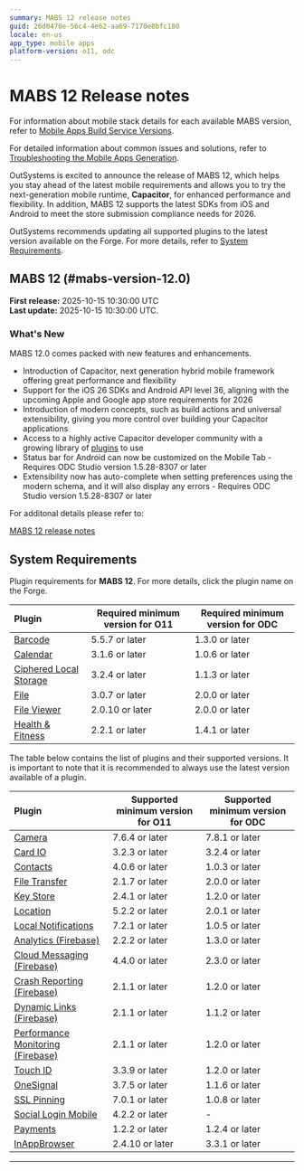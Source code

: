 ```yaml
---
summary: MABS 12 release notes
guid: 26d0470e-56c4-4e62-aa69-7170e8bfc180
locale: en-us
app_type: mobile apps
platform-version: o11, odc
---
```


# MABS 12 Release notes

<div class="info" markdown="1">

For information about mobile stack details for each available MABS version, refer to [Mobile Apps Build Service Versions](mabs-versions.md).

</div>

<div class="info" markdown="1">

For detailed information about common issues and solutions, refer to [Troubleshooting the Mobile Apps Generation](https://success.outsystems.com/Support/Enterprise_Customers/Troubleshooting/Troubleshooting_the_Mobile_Apps_Generation).

</div>

OutSystems is excited to announce the release of MABS 12, which helps you stay ahead of the latest mobile requirements and allows you to try the next-generation mobile runtime, **Capacitor**, for enhanced performance and flexibility. In addition, MABS 12 supports the latest SDKs from iOS and Android to meet the store submission compliance needs for 2026. 


<div class="warning" markdown="1">

OutSystems recommends updating all supported plugins to the latest version available on the Forge. For more details, refer to [System Requirements](#system-requirements).

</div>

## MABS 12 (#mabs-version-12.0)

<div class="info" markdown="1">

**First release:** 2025-10-15 10:30:00 UTC<br />
**Last update:** 2025-10-15 10:30:00 UTC.

</div>

<div class="warning" markdown="1">
 

### What's New

MABS 12.0 comes packed with new features and enhancements.

- Introduction of Capacitor, next generation hybrid mobile framework offering great performance and flexibility
- Support for the iOS 26 SDKs and Android API level 36, aligning with the upcoming Apple and Google app store requirements for 2026
- Introduction of modern concepts, such as build actions and universal extensibility, giving you more control over building your Capacitor applications
- Access to a highly active Capacitor developer community with a growing library of [plugins](https://capacitorjs.com/docs/plugins) to use
- Status bar for Android can now be customized on the Mobile Tab - Requires ODC Studio version 1.5.28-8307 or later
- Extensibility now has auto-complete when setting preferences using the modern schema, and it will also display any errors - Requires ODC Studio version 1.5.28-8307 or later

For additonal details please refer to:

[MABS 12 release notes](../../release-notes/mabs/12/12.0/12.0.md)

</div>

## System Requirements

Plugin requirements for **MABS 12**. For more details, click the plugin name on the Forge.

|Plugin|Required minimum version for O11|Required minimum version for ODC|
|:---|---|---|
|[Barcode](https://www.outsystems.com/forge/component-versions/1403)|5.5.7 or later|1.3.0 or later|
|[Calendar](https://www.outsystems.com/forge/component-versions/1566)|3.1.6 or later|1.0.6 or later|
|[Ciphered Local Storage](https://www.outsystems.com/forge/component-versions/1500)|3.2.4 or later|1.1.3 or later|
|[File](https://www.outsystems.com/forge/component-versions/1633)|3.0.7 or later|2.0.0 or later|
|[File Viewer](https://www.outsystems.com/forge/component-versions/1606)|2.0.10 or later|2.0.0 or later|
|[Health & Fitness](https://www.outsystems.com/forge/component-versions/11715)|2.2.1 or later|1.4.1 or later|

The table below contains the list of plugins and their supported versions. It is important to note that it is recommended to always use the latest version available of a plugin.

|Plugin|Supported minimum version for O11|Supported minimum version for ODC|
|:---|---|---|
|[Camera](https://www.outsystems.com/forge/component-versions/1390)|7.6.4 or later|7.8.1 or later|
|[Card IO](https://www.outsystems.com/forge/component-versions/1438)|3.2.3 or later| 3.2.4 or later|
|[Contacts](https://www.outsystems.com/forge/component-versions/1394)|4.0.6 or later|1.0.3 or later|
|[File Transfer](https://www.outsystems.com/forge/component-versions/1409)|2.1.7 or later|2.0.0 or later|
|[Key Store](https://www.outsystems.com/forge/component-versions/1550)|2.4.1 or later|1.2.0 or later|
|[Location](https://www.outsystems.com/forge/component-overview/1395/location-plugin)|5.2.2 or later|2.0.1 or later|
|[Local Notifications](https://www.outsystems.com/forge/component-overview/1541/local-notifications-plugin)|7.2.1 or later|1.0.5 or later|
|[Analytics (Firebase)](https://www.outsystems.com/forge/component-versions/10704)|2.2.2 or later|1.3.0 or later|
|[Cloud Messaging (Firebase)](https://www.outsystems.com/forge/component-versions/12174)|4.4.0 or later|2.3.0 or later|
|[Crash Reporting (Firebase)](https://www.outsystems.com/forge/component-versions/10705)|2.1.1 or later|1.2.0 or later|
|[Dynamic Links (Firebase)](https://www.outsystems.com/forge/component-versions/10988)|2.1.1 or later|1.1.2 or later|
|[Performance Monitoring (Firebase)](https://www.outsystems.com/forge/component-versions/10706)|2.1.1 or later|1.2.0 or later|
|[Touch ID](https://www.outsystems.com/forge/component-versions/1431)|3.3.9 or later|1.2.0 or later|
|[OneSignal](https://www.outsystems.com/forge/component-versions/2119)|3.7.5 or later|1.1.6 or later|
|[SSL Pinning](https://www.outsystems.com/forge/component-versions/1873)|7.0.1 or later|1.0.8 or later|
|[Social Login Mobile](https://www.outsystems.com/forge/component-versions/7895)|4.2.2 or later|-|
|[Payments](https://www.outsystems.com/forge/component-versions/13678)|1.2.2 or later|1.2.4 or later|
|[InAppBrowser](https://www.outsystems.com/forge/component-versions/1558)|2.4.10 or later|3.3.1 or later|
-----